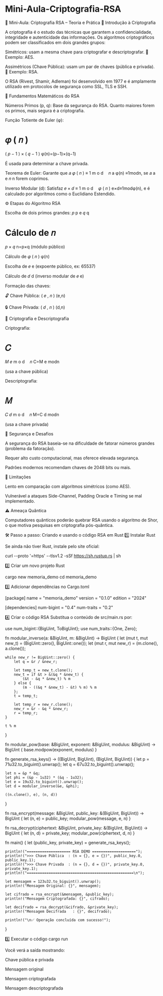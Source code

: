   # Mini-Aula-Criptografia-RSA
  
  🧠 Mini-Aula: Criptografia RSA – Teoria e Prática
  📘 Introdução à Criptografia
  
  A criptografia é o estudo das técnicas que garantem a confidencialidade, integridade e autenticidade das informações.
  Os algoritmos criptográficos podem ser classificados em dois grandes grupos:
  
  Simétricos: usam a mesma chave para criptografar e descriptografar.
  🔹 Exemplo: AES.
  
  Assimétricos (Chave Pública): usam um par de chaves (pública e privada).
  🔹 Exemplo: RSA.
  
  O RSA (Rivest, Shamir, Adleman) foi desenvolvido em 1977 e é amplamente utilizado em protocolos de segurança como SSL, TLS e SSH.
  
  🔑 Fundamentos Matemáticos do RSA
  
  Números Primos (p, q):
  Base da segurança do RSA. Quanto maiores forem os primos, mais segura é a criptografia.
  
  Função Totiente de Euler (φ):
  
  𝜑
  (
  𝑛
  )
  =
  (
  𝑝
  −
  1
  )
  ×
  (
  𝑞
  −
  1
  )
  φ(n)=(p−1)×(q−1)
  
  É usada para determinar a chave privada.
  
  Teorema de Euler:
  Garante que 
  𝑎
  𝜑
  (
  𝑛
  )
  ≡
  1
  m
  o
  d
   
   
  𝑛
  a
  φ(n)
  ≡1modn, se 
  𝑎
  a e 
  𝑛
  n forem coprimos.
  
  Inverso Modular (d):
  Satisfaz 
  𝑒
  ×
  𝑑
  ≡
  1
  m
  o
  d
   
   
  𝜑
  (
  𝑛
  )
  e×d≡1modφ(n), e é calculado por algoritmos como o Euclidiano Estendido.
  
  ⚙️ Etapas do Algoritmo RSA
  
  Escolha de dois primos grandes: 
  𝑝
  p e 
  𝑞
  q
  
  Cálculo de 
  𝑛
  =
  𝑝
  ×
  𝑞
  n=p×q (módulo público)
  
  Cálculo de 
  𝜑
  (
  𝑛
  )
  φ(n)
  
  Escolha de 
  𝑒
  e (expoente público, ex: 65537)
  
  Cálculo de 
  𝑑
  d (inverso modular de 
  𝑒
  e)
  
  Formação das chaves:
  
  🔓 Chave Pública: 
  (
  𝑒
  ,
  𝑛
  )
  (e,n)
  
  🔒 Chave Privada: 
  (
  𝑑
  ,
  𝑛
  )
  (d,n)
  
  🔐 Criptografia e Descriptografia
  
  Criptografia:
  
  𝐶
  =
  𝑀
  𝑒
  m
  o
  d
   
   
  𝑛
  C=M
  e
  modn
  
  (usa a chave pública)
  
  Descriptografia:
  
  𝑀
  =
  𝐶
  𝑑
  m
  o
  d
   
   
  𝑛
  M=C
  d
  modn
  
  (usa a chave privada)
  
  🧩 Segurança e Desafios
  
  A segurança do RSA baseia-se na dificuldade de fatorar números grandes (problema da fatoração).
  
  Requer alto custo computacional, mas oferece elevada segurança.
  
  Padrões modernos recomendam chaves de 2048 bits ou mais.
  
  🚫 Limitações
  
  Lento em comparação com algoritmos simétricos (como AES).
  
  Vulnerável a ataques Side-Channel, Padding Oracle e Timing se mal implementado.
  
  ⚠️ Ameaça Quântica
  
  Computadores quânticos poderão quebrar RSA usando o algoritmo de Shor, o que motiva pesquisas em criptografia pós-quântica.

🛠️ Passo a passo: Criando e usando o código RSA em Rust
1️⃣ Instalar Rust

Se ainda não tiver Rust, instale pelo site oficial:

curl --proto '=https' --tlsv1.2 -sSf https://sh.rustup.rs | sh

2️⃣ Criar um novo projeto Rust

cargo new memoria_demo
cd memoria_demo

3️⃣ Adicionar dependências no Cargo.toml

[package]
name = "memoria_demo"
version = "0.1.0"
edition = "2024"

[dependencies]
num-bigint = "0.4"
num-traits = "0.2"

4️⃣ Criar o código RSA
Substitua o conteúdo de src/main.rs por:

use num_bigint::{BigUint, ToBigUint};
use num_traits::{One, Zero};

fn modular_inverse(a: &BigUint, m: &BigUint) -> BigUint {
    let (mut t, mut new_t) = (BigUint::zero(), BigUint::one());
    let (mut r, mut new_r) = (m.clone(), a.clone());

    while new_r != BigUint::zero() {
        let q = &r / &new_r;

        let temp_t = new_t.clone();
        new_t = if &t > &(&q * &new_t) {
            (&t - &q * &new_t) % m
        } else {
            (m - ((&q * &new_t) - &t) % m) % m
        };
        t = temp_t;

        let temp_r = new_r.clone();
        new_r = &r - &q * &new_r;
        r = temp_r;
    }

    t % m
}

fn modular_pow(base: &BigUint, exponent: &BigUint, modulus: &BigUint) -> BigUint {
    base.modpow(exponent, modulus)
}

fn generate_rsa_keys() -> ((BigUint, BigUint), (BigUint, BigUint)) {
    let p = 71u32.to_biguint().unwrap();
    let q = 67u32.to_biguint().unwrap();

    let n = &p * &q;
    let phi = (&p - 1u32) * (&q - 1u32);
    let e = 19u32.to_biguint().unwrap();
    let d = modular_inverse(&e, &phi);

    ((n.clone(), e), (n, d))
}

fn rsa_encrypt(message: &BigUint, public_key: &(BigUint, BigUint)) -> BigUint {
    let (n, e) = public_key;
    modular_pow(message, e, n)
}

fn rsa_decrypt(ciphertext: &BigUint, private_key: &(BigUint, BigUint)) -> BigUint {
    let (n, d) = private_key;
    modular_pow(ciphertext, d, n)
}

fn main() {
    let (public_key, private_key) = generate_rsa_keys();

    println!("==================== RSA DEMO ====================");
    println!(">>> Chave Pública  : (n = {}, e = {})", public_key.0, public_key.1);
    println!(">>> Chave Privada  : (n = {}, d = {})", private_key.0, private_key.1);
    println!("=================================================\n");

    let mensagem = 123u32.to_biguint().unwrap();
    println!("Mensagem Original: {}", mensagem);

    let cifrado = rsa_encrypt(&mensagem, &public_key);
    println!("Mensagem Criptografada: {}", cifrado);

    let decifrado = rsa_decrypt(&cifrado, &private_key);
    println!("Mensagem Decifrada   : {}", decifrado);

    println!("\n✅ Operação concluída com sucesso!");
}

5️⃣ Executar o código
cargo run

Você verá a saída mostrando:

Chave pública e privada

Mensagem original

Mensagem criptografada

Mensagem descriptografada

